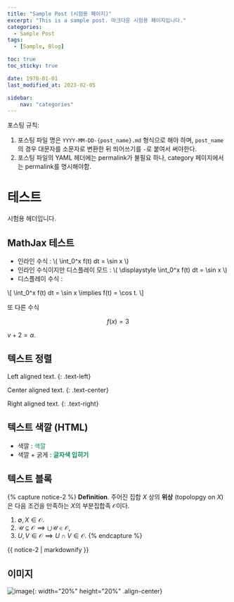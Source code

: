 ```yaml
---
title: "Sample Post (시험용 페이지)"                                 
excerpt: "This is a sample post. 마크다운 시험용 페이지입니다."       
categories:                                                          
  - Sample Post
tags:                                                              
  - [Sample, Blog]

toc: true
toc_sticky: true

date: 1970-01-01
last_modified_at: 2023-02-05

sidebar:
    nav: "categories"
---
```


포스팅 규칙:

1. 포스팅 파일 명은 `YYYY-MM-DD-{post_name}.md` 형식으로 해야 하며, `post_name`의 경우 대문자를 소문자로 변환한 뒤 띄어쓰기를 `-`로 붙여서 써야한다. 
2. 포스팅 파일의 YAML 헤더에는 permalink가 불필요 하나, category 페이지에서는 permalink를 명시해야함. 


# 테스트

시험용 헤더입니다. 

## MathJax 테스트

- 인라인 수식 : \\( \int_0^x f(t) dt = \sin x \\)
- 인라인 수식이지만 디스플레이 모드 : \\( \displaystyle \int_0^x f(t) dt = \sin x \\)
- 디스플레이 수식 : 

\\[
    \int_0^x f(t) dt = \sin x \implies f(t) = \cos t.
    \\]

또 다른 수식

$$
f(x) = 3
$$

$v+2 = \alpha$. 

## 텍스트 정렬

Left aligned text.
{: .text-left}

Center aligned text.
{: .text-center}

Right aligned text.
{: .text-right}

## 텍스트 색깔 (HTML)

- 색깔 : <span style="color: #088A68"> 색깔 </span>
- 색깔 + 굵게 : <span style="color:#088A68"><b>글자색 입히기</b></span>

## 텍스트 블록

{% capture notice-2 %}
**Definition**. 주어진 집합 $X$ 상의 **위상** (topolopgy on $X$)은 다음 조건을 만족하는 $X$의 부분집합족 $\mathcal O$이다. 
1. $\emptyset, X \in \mathcal O$.
2. $\mathscr U \subseteq \mathcal O \implies \bigcup \mathscr U \in \mathcal O$,
3. $U,V \in \mathcal O \implies U\cap V \in \mathcal O$.
{% endcapture %}

<div class="notice">{{ notice-2 | markdownify }}</div>

## 이미지
![image](https://mcf17.github.io/assets/images/xxx.xxx){: width="20%" height="20%" .align-center}   
